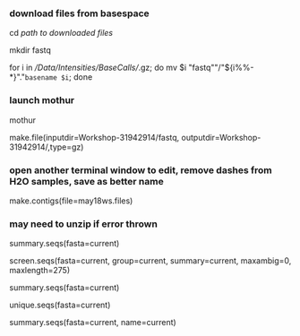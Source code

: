 ### download files from basespace

cd _path to downloaded files_

mkdir fastq

for i in */Data/Intensities/BaseCalls/*.gz; do mv $i "fastq""/"${i%%-*}"."`basename $i`; done

### launch mothur

mothur

make.file(inputdir=Workshop-31942914/fastq, outputdir=Workshop-31942914/,type=gz)

### open another terminal window to edit, remove dashes from H2O samples, save as better name

make.contigs(file=may18ws.files)

### may need to unzip if error thrown

summary.seqs(fasta=current)

screen.seqs(fasta=current, group=current, summary=current, maxambig=0, maxlength=275)

summary.seqs(fasta=current)

unique.seqs(fasta=current)

summary.seqs(fasta=current, name=current)

